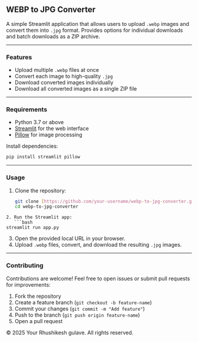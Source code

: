 ## WEBP to JPG Converter

A simple Streamlit application that allows users to upload `.webp` images and convert them into `.jpg` format. Provides options for individual downloads and batch downloads as a ZIP archive.

---

### Features

* Upload multiple `.webp` files at once
* Convert each image to high-quality `.jpg`
* Download converted images individually
* Download all converted images as a single ZIP file

---

### Requirements

* Python 3.7 or above
* [Streamlit](https://streamlit.io/) for the web interface
* [Pillow](https://python-pillow.org/) for image processing

Install dependencies:

```bash
pip install streamlit pillow
```

---

### Usage

1. Clone the repository:

   ```bash
   git clone [https://github.com/your-username/webp-to-jpg-converter.git](https://github.com/your-username/webp-to-jpg-converter.git)
   cd webp-to-jpg-converter
   ```


````
2. Run the Streamlit app:
   ```bash
streamlit run app.py
````

3. Open the provided local URL in your browser.
4. Upload `.webp` files, convert, and download the resulting `.jpg` images.

---

### Contributing

Contributions are welcome! Feel free to open issues or submit pull requests for improvements:

1. Fork the repository
2. Create a feature branch (`git checkout -b feature-name`)
3. Commit your changes (`git commit -m "Add feature"`)
4. Push to the branch (`git push origin feature-name`)
5. Open a pull request


© 2025 Your Rhushikesh gulave. All rights reserved.
